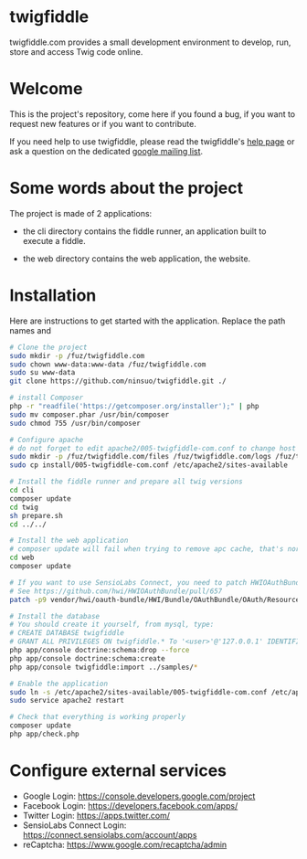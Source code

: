 twigfiddle
==========

twigfiddle.com provides a small development environment to develop, run, store and access Twig code online.

# Welcome

This is the project's repository, come here if you found a bug, if you want to request new features or if you want to contribute.

If you need help to use twigfiddle, please read the twigfiddle's [help page](http://localhost/twigfiddle.com/web/web/app_dev.php/about) or
ask a question on the dedicated [google mailing list](https://groups.google.com/forum/#!forum/twigfiddle).

# Some words about the project

The project is made of 2 applications:

- the cli directory contains the fiddle runner, an application built to execute a fiddle.

- the web directory contains the web application, the website.

# Installation

Here are instructions to get started with the application. Replace the path names and

```sh
# Clone the project
sudo mkdir -p /fuz/twigfiddle.com
sudo chown www-data:www-data /fuz/twigfiddle.com
sudo su www-data
git clone https://github.com/ninsuo/twigfiddle.git ./

# install Composer
php -r "readfile('https://getcomposer.org/installer');" | php
sudo mv composer.phar /usr/bin/composer
sudo chmod 755 /usr/bin/composer

# Configure apache
# do not forget to edit apache2/005-twigfiddle-com.conf to change host and dirs first!
sudo mkdir -p /fuz/twigfiddle.com/files /fuz/twigfiddle.com/logs /fuz/twigfiddle.com/sessions.com /fuz/twigfiddle.com/tmp
sudo cp install/005-twigfiddle-com.conf /etc/apache2/sites-available

# Install the fiddle runner and prepare all twig versions
cd cli
composer update
cd twig
sh prepare.sh
cd ../../

# Install the web application
# composer update will fail when trying to remove apc cache, that's normal at this step
cd web
composer update

# If you want to use SensioLabs Connect, you need to patch HWIOAuthBundle
# See https://github.com/hwi/HWIOAuthBundle/pull/657
patch -p9 vendor/hwi/oauth-bundle/HWI/Bundle/OAuthBundle/OAuth/ResourceOwner/AbstractResourceOwner.php < ../install/HWIOAuthBundle_AbstractResourceOwner.patch

# Install the database
# You should create it yourself, from mysql, type:
# CREATE DATABASE twigfiddle
# GRANT ALL PRIVILEGES ON twigfiddle.* To '<user>'@'127.0.0.1' IDENTIFIED BY '<password>';
php app/console doctrine:schema:drop --force
php app/console doctrine:schema:create
php app/console twigfiddle:import ../samples/*

# Enable the application
sudo ln -s /etc/apache2/sites-available/005-twigfiddle-com.conf /etc/apache2/sites-enabled/005-twigfiddle-com.conf
sudo service apache2 restart

# Check that everything is working properly
composer update
php app/check.php
```

# Configure external services

- Google Login: https://console.developers.google.com/project
- Facebook Login: https://developers.facebook.com/apps/
- Twitter Login: https://apps.twitter.com/
- SensioLabs Connect Login: https://connect.sensiolabs.com/account/apps
- reCaptcha: https://www.google.com/recaptcha/admin
